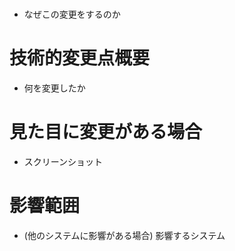 # 

- なぜこの変更をするのか

# 技術的変更点概要

- 何を変更したか

# 見た目に変更がある場合

- スクリーンショット

# 影響範囲

- (他のシステムに影響がある場合) 影響するシステム

